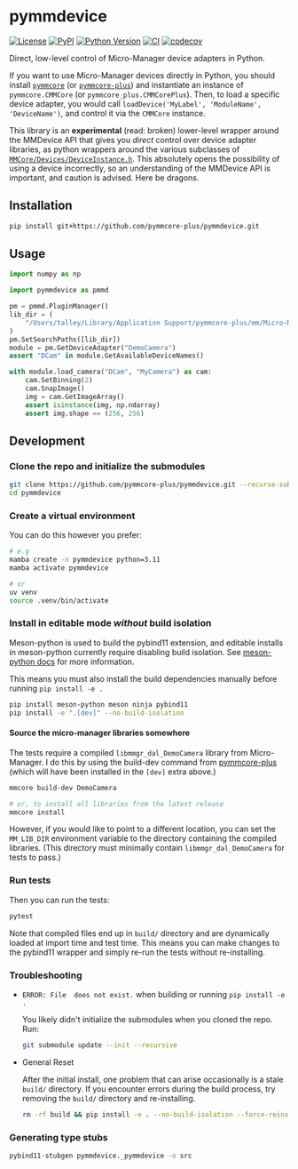 # pymmdevice

[![License](https://img.shields.io/pypi/l/pymmdevice.svg?color=green)](https://github.com/pymmcore-plus/pymmdevice/raw/main/LICENSE)
[![PyPI](https://img.shields.io/pypi/v/pymmdevice.svg?color=green)](https://pypi.org/project/pymmdevice)
[![Python Version](https://img.shields.io/pypi/pyversions/pymmdevice.svg?color=green)](https://python.org)
[![CI](https://github.com/pymmcore-plus/pymmdevice/actions/workflows/ci.yml/badge.svg)](https://github.com/pymmcore-plus/pymmdevice/actions/workflows/ci.yml)
[![codecov](https://codecov.io/gh/pymmcore-plus/pymmdevice/branch/main/graph/badge.svg)](https://codecov.io/gh/pymmcore-plus/pymmdevice)

Direct, low-level control of Micro-Manager device adapters in Python.

If you want to use Micro-Manager devices directly in Python,
you should install [`pymmcore`](https://github.com/micro-manager/pymmcore)
(or [`pymmcore-plus`](https://github.com/pymmcore-plus/pymmcore-plus))
and instantiate an instance of `pymmcore.CMMCore` (or
`pymmcore_plus.CMMCorePlus`).  Then, to load a specific device adapter, you
would call `loadDevice('MyLabel', 'ModuleName', 'DeviceName')`, and control
it via the `CMMCore` instance.

This library is an **experimental** (read: broken) lower-level wrapper around
the MMDevice API that gives you *direct* control over device adapter libraries,
as python wrappers around the various subclasses of
[`MMCore/Devices/DeviceInstance.h`](https://github.com/micro-manager/mmCoreAndDevices/tree/4441b057e65fed8914c58c33e64123b17eeb6b25/MMCore/Devices).
This absolutely opens the possibility of using a device incorrectly, so an
understanding of the MMDevice API is important, and caution is advised.  Here be
dragons.

## Installation

```sh
pip install git+https://github.com/pymmcore-plus/pymmdevice.git
```

## Usage

```python
import numpy as np

import pymmdevice as pmmd

pm = pmmd.PluginManager()
lib_dir = (
    "/Users/talley/Library/Application Support/pymmcore-plus/mm/Micro-Manager-80d5ac1"
)
pm.SetSearchPaths([lib_dir])
module = pm.GetDeviceAdapter("DemoCamera")
assert "DCam" in module.GetAvailableDeviceNames()

with module.load_camera("DCam", "MyCamera") as cam:
    cam.SetBinning(2)
    cam.SnapImage()
    img = cam.GetImageArray()
    assert isinstance(img, np.ndarray)
    assert img.shape == (256, 256)
```

## Development

### Clone the repo and initialize the submodules

```sh
git clone https://github.com/pymmcore-plus/pymmdevice.git --recurse-submodules
cd pymmdevice
```

### Create a virtual environment

You can do this however you prefer:

```sh
# e.g
mamba create -n pymmdevice python=3.11
mamba activate pymmdevice

# or
uv venv
source .venv/bin/activate
```

### Install in editable mode *without* build isolation

Meson-python is used to build the pybind11 extension, and editable installs in
meson-python currently require disabling build isolation.  See [meson-python
docs](https://meson-python.readthedocs.io/en/latest/how-to-guides/editable-installs.html)
for more information.

This means you must also install the build dependencies manually
before running `pip install -e .`

```sh
pip install meson-python meson ninja pybind11
pip install -e ".[dev]" --no-build-isolation
```

#### Source the micro-manager libraries somewhere

The tests require a compiled `libmmgr_dal_DemoCamera` library from
Micro-Manager.  I do this by using the build-dev command from
[pymmcore-plus](https://github.com/pymmcore-plus/pymmcore-plus) (which will have
been installed in the `[dev]` extra above.)

```sh
mmcore build-dev DemoCamera

# or, to install all libraries from the latest release
mmcore install
```

However, if you would like to point to a different location, you can set the
`MM_LIB_DIR` environment variable to the directory containing the compiled
libraries. (This directory must minimally contain `libmmgr_dal_DemoCamera`
for tests to pass.)

### Run tests

Then you can run the tests:

```sh
pytest
```

Note that compiled files end up in `build/` directory and are dynamically loaded
at import time and test time.  This means you can make changes to the pybind11
wrapper and simply re-run the tests without re-installing.

### Troubleshooting

- `ERROR: File  does not exist.` when building or running `pip install -e .`

    You likely didn't initialize the submodules when you cloned the repo.  Run:

    ```sh
    git submodule update --init --recursive
    ```

- General Reset

    After the initial install, one problem that can arise occasionally is a stale
`build/` directory.  If you encounter errors during the build process, try
removing the `build/` directory and re-installing.

    ```sh
    rm -rf build && pip install -e . --no-build-isolation --force-reinstall
    ```

### Generating type stubs

```sh
pybind11-stubgen pymmdevice._pymmdevice -o src
```
